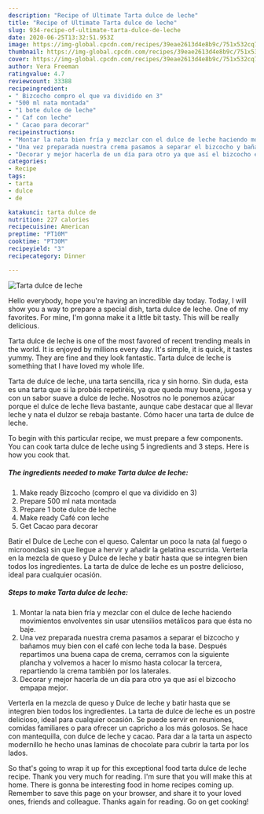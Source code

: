 ```yaml
---
description: "Recipe of Ultimate Tarta dulce de leche"
title: "Recipe of Ultimate Tarta dulce de leche"
slug: 934-recipe-of-ultimate-tarta-dulce-de-leche
date: 2020-06-25T13:32:51.953Z
image: https://img-global.cpcdn.com/recipes/39eae2613d4e8b9c/751x532cq70/tarta-dulce-de-leche-foto-principal.jpg
thumbnail: https://img-global.cpcdn.com/recipes/39eae2613d4e8b9c/751x532cq70/tarta-dulce-de-leche-foto-principal.jpg
cover: https://img-global.cpcdn.com/recipes/39eae2613d4e8b9c/751x532cq70/tarta-dulce-de-leche-foto-principal.jpg
author: Vera Freeman
ratingvalue: 4.7
reviewcount: 33388
recipeingredient:
- " Bizcocho compro el que va dividido en 3"
- "500 ml nata montada"
- "1 bote dulce de leche"
- " Caf con leche"
- " Cacao para decorar"
recipeinstructions:
- "Montar la nata bien fría y mezclar con el dulce de leche haciendo movimientos envolventes sin usar utensilios metálicos para que ésta no baje."
- "Una vez preparada nuestra crema pasamos a separar el bizcocho y bañamos muy bien con el café con leche toda la base. Después repartimos una buena capa de crema, cerramos con la siguiente plancha y volvemos a hacer lo mismo hasta colocar la tercera, repartiendo la crema también por los laterales."
- "Decorar y mejor hacerla de un día para otro ya que así el bizcocho empapa mejor."
categories:
- Recipe
tags:
- tarta
- dulce
- de

katakunci: tarta dulce de 
nutrition: 227 calories
recipecuisine: American
preptime: "PT10M"
cooktime: "PT30M"
recipeyield: "3"
recipecategory: Dinner

---
```



![Tarta dulce de leche](https://img-global.cpcdn.com/recipes/39eae2613d4e8b9c/751x532cq70/tarta-dulce-de-leche-foto-principal.jpg)

Hello everybody, hope you're having an incredible day today. Today, I will show you a way to prepare a special dish, tarta dulce de leche. One of my favorites. For mine, I'm gonna make it a little bit tasty. This will be really delicious.

Tarta dulce de leche is one of the most favored of recent trending meals in the world. It is enjoyed by millions every day. It's simple, it is quick, it tastes yummy. They are fine and they look fantastic. Tarta dulce de leche is something that I have loved my whole life.

Tarta de dulce de leche, una tarta sencilla, rica y sin horno. Sin duda, esta es una tarta que si la probáis repetiréis, ya que queda muy buena, jugosa y con un sabor suave a dulce de leche. Nosotros no le ponemos azúcar porque el dulce de leche lleva bastante, aunque cabe destacar que al llevar leche y nata el dulzor se rebaja bastante. Cómo hacer una tarta de dulce de leche.


To begin with this particular recipe, we must prepare a few components. You can cook tarta dulce de leche using 5 ingredients and 3 steps. Here is how you cook that.

<!--inarticleads1-->

##### The ingredients needed to make Tarta dulce de leche:

1. Make ready  Bizcocho (compro el que va dividido en 3)
1. Prepare 500 ml nata montada
1. Prepare 1 bote dulce de leche
1. Make ready  Café con leche
1. Get  Cacao para decorar


Batir el Dulce de Leche con el queso. Calentar un poco la nata (al fuego o microondas) sin que llegue a hervir y añadir la gelatina escurrida. Verterla en la mezcla de queso y Dulce de leche y batir hasta que se integren bien todos los ingredientes. La tarta de dulce de leche es un postre delicioso, ideal para cualquier ocasión. 

<!--inarticleads2-->

##### Steps to make Tarta dulce de leche:

1. Montar la nata bien fría y mezclar con el dulce de leche haciendo movimientos envolventes sin usar utensilios metálicos para que ésta no baje.
1. Una vez preparada nuestra crema pasamos a separar el bizcocho y bañamos muy bien con el café con leche toda la base. Después repartimos una buena capa de crema, cerramos con la siguiente plancha y volvemos a hacer lo mismo hasta colocar la tercera, repartiendo la crema también por los laterales.
1. Decorar y mejor hacerla de un día para otro ya que así el bizcocho empapa mejor.


Verterla en la mezcla de queso y Dulce de leche y batir hasta que se integren bien todos los ingredientes. La tarta de dulce de leche es un postre delicioso, ideal para cualquier ocasión. Se puede servir en reuniones, comidas familiares o para ofrecer un capricho a los más golosos. Se hace con mantequilla, con dulce de leche y cacao. Para dar a la tarta un aspecto modernillo he hecho unas laminas de chocolate para cubrir la tarta por los lados. 

So that's going to wrap it up for this exceptional food tarta dulce de leche recipe. Thank you very much for reading. I'm sure that you will make this at home. There is gonna be interesting food in home recipes coming up. Remember to save this page on your browser, and share it to your loved ones, friends and colleague. Thanks again for reading. Go on get cooking!
